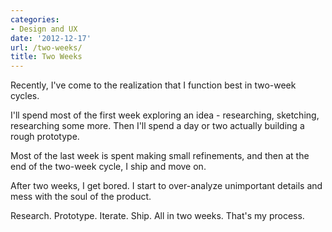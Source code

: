 ```yaml
---
categories:
- Design and UX
date: '2012-12-17'
url: /two-weeks/
title: Two Weeks
---
```


Recently, I've come to the realization that I function best in two-week cycles.

I'll spend most of the first week exploring an idea - researching, sketching, researching some more. Then I'll spend a day or two actually building a rough prototype.

Most of the last week is spent making small refinements, and then at the end of the two-week cycle, I ship and move on.

After two weeks, I get bored. I start to over-analyze unimportant details and mess with the soul of the product.

Research. Prototype. Iterate. Ship. All in two weeks. That's my process.